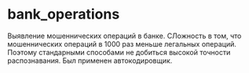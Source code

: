 # bank_operations
Выявление мошеннических операций в банке. СЛожность в том, что мошеннических операций в 1000 раз меньше легальных операций. Поэтому стандарными способами не добиться высокой точности распознавания. Был применен автокодировщик.
